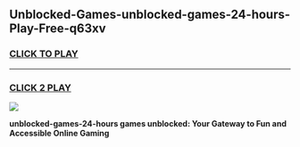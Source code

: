
## Unblocked-Games-unblocked-games-24-hours-Play-Free-q63xv
<h3>
<a href="https://premium76.site?title=unblocked-games-24-hours&ref=21A">CLICK TO PLAY</a></h3>
<hr>

<h3>
<a href="https://premium76.site?title=unblocked-games-24-hours&ref=21A">CLICK 2 PLAY</a>
  
</h3>

<a href="https://premium76.site?title=unblocked-games-24-hours&ref=21A"><img src="https://clearcache.store/games.png"></a>


**unblocked-games-24-hours games unblocked: Your Gateway to Fun and Accessible Online Gaming**
